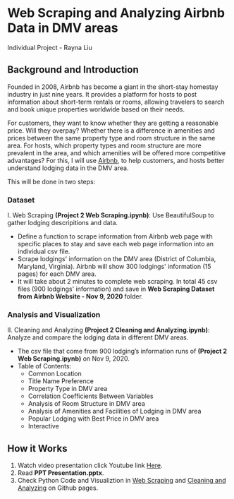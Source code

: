 # Web Scraping and Analyzing Airbnb Data in DMV areas
Individual Project - Rayna Liu

## Background and Introduction
Founded in 2008, Airbnb has become a giant in the short-stay homestay industry in just nine years. It provides a platform for hosts to post information about short-term rentals or rooms, allowing travelers to search and book unique properties worldwide based on their needs.

For customers, they want to know whether they are getting a reasonable price. Will they overpay? Whether there is a difference in amenities and prices between the same property type and room structure in the same area. For hosts, which property types and room structure are more prevalent in the area, and which amenities will be offered more competitive advantages? For this, I will use [Airbnb](https://www.airbnb.com/), to help customers, and hosts better understand lodging data in the DMV area.

This will be done in two steps: 

### Dataset
I. Web Scraping **(Project 2 Web Scraping.ipynb)**: Use BeautifulSoup to gather lodging descripitions and data.
* Define a function to scrape information from Airbnb web page with specific places to stay and save each web page information into an individual csv file.
* Scrape lodgings' information on the DMV area (District of Columbia, Maryland, Virginia). Airbnb will show 300 lodgings' information (15 pages) for each DMV area.
* It will take about 2 minutes to complete web scraping. In total 45 csv files (900 lodgings' information) and save in **Web Scraping Dataset from Airbnb Website - Nov 9, 2020** folder.

### Analysis and Visualization
II. Cleaning and Analyzing **(Project 2 Cleaning and Analyzing.ipynb)**: Analyze and compare the lodging data in different DMV areas.
* The csv file that come from 900 lodging’s information runs of **(Project 2 Web Scraping.ipynb)** on Nov 9, 2020.
* Table of Contents:
  * Common Location
  * Title Name Preference
  * Property Type in DMV area
  * Correlation Coefficients Between Variables 
  * Analysis of Room Structure in DMV area
  * Analysis of Amenities and Facilities of Lodging in DMV area
  * Popular Lodging with Best Price in DMV area
  * Interactive

## How it Works
  1. Watch video presentation click Youtube link [Here](https://youtu.be/zbClqCMHpQo).
  2. Read **PPT Presentation.pptx**.
  3. Check Python Code and Visualiztion in [Web Scraping](https://weiruiliu.github.io/Web-Scraping-and-Analyzing-Airbnb-Dataset/Project%202%20Web%20Scraping.html) and [Cleaning and Analyzing](https://weiruiliu.github.io/Web-Scraping-and-Analyzing-Airbnb-Dataset/Project%202%20Cleaning%20and%20Analyzing.html) on Github pages.
